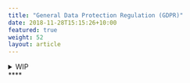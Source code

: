 ```yaml
---
title: "General Data Protection Regulation (GDPR)"
date: 2018-11-28T15:15:26+10:00
featured: true
weight: 52
layout: article
---
```



<details>
<summary>WIP</summary>
<pre> 

`Title`:

  1. A
  2.  B
     * b-1
     * b-2
  3.  C


</pre>
</details>
****